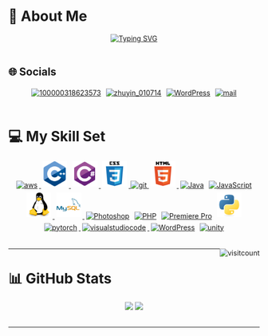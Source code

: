 <!-- ### Hi there 👋 -->
# 💫 About Me

<div align = "center">
<a href="https://git.io/typing-svg"><img src="https://readme-typing-svg.demolab.com?font=Fira+Code&pause=1000&color=FAA356&width=435&lines=Hi!+I'm+Kuo%2CChih-En+from+Taiwan.;+My+nickname+is+GuoZhuyin.;I+am+studying+at+Asia+University." alt="Typing SVG"></a>
</div>
<br/>

## 🌐 Socials

<div align = "center">
<a href="https://fb.com/100000318623573" target="blank"><img src="https://raw.githubusercontent.com/rahuldkjain/github-profile-readme-generator/master/src/images/icons/Social/facebook.svg" alt="100000318623573" height="40" width="40" style="margin: 3px"/></a>
<a href="https://instagram.com/zhuyin_010714" target="blank"><img src="https://raw.githubusercontent.com/rahuldkjain/github-profile-readme-generator/master/src/images/icons/Social/instagram.svg" alt="zhuyin_010714" height="40" width="40" style="margin: 3px"/></a>
<a href="http://zhuyin.epizy.com/" target="_blank"><img  src="https://profilinator.rishav.dev/skills-assets/wordpress.png" alt="WordPress" height="40" style="margin: 3px"/></a>
<a href="mailto:zhuyin124.work@aol.com"><img src="https://www.svgrepo.com/show/513836/mail.svg" alt="mail" height="40" style="margin: 3px"/></a>

</div>
<br/>

# 💻 My Skill Set

<div align="center">
<a href="https://aws.amazon.com" target="_blank" rel="noreferrer"> <img src="https://skillicons.dev/icons?i=aws" alt="aws" height="50" style="margin: 3px"/> </a>
<a href="https://www.w3schools.com/cpp/" target="_blank" rel="noreferrer"> <img src="https://raw.githubusercontent.com/devicons/devicon/master/icons/cplusplus/cplusplus-original.svg" alt="cplusplus" height="50" style="margin: 3px"/> </a>
<a href="https://www.w3schools.com/cs/" target="_blank" rel="noreferrer"> <img src="https://raw.githubusercontent.com/devicons/devicon/master/icons/csharp/csharp-original.svg" alt="csharp" height="50" style="margin: 3px"/> </a>
<a href="https://www.w3schools.com/css/" target="_blank" rel="noreferrer"> <img src="https://raw.githubusercontent.com/devicons/devicon/master/icons/css3/css3-original-wordmark.svg" alt="css3" height="50" style="margin: 3px"/> </a>
<a href="https://git-scm.com/" target="_blank" rel="noreferrer"> <img src="https://www.vectorlogo.zone/logos/git-scm/git-scm-icon.svg" alt="git" height="50"/> </a>
<a href="https://www.w3.org/html/" target="_blank" rel="noreferrer"> <img src="https://raw.githubusercontent.com/devicons/devicon/master/icons/html5/html5-original-wordmark.svg" alt="html5" height="50" style="margin: 3px"/> </a>
<a href="https://www.java.com" target="_blank"><img style="margin: 3px" src="https://cdn.jsdelivr.net/gh/devicons/devicon/icons/java/java-original.svg" alt="Java" height="50" /></a>
<a href="https://www.javascript.com/" target="_blank"><img style="margin: 3px" src="https://skillicons.dev/icons?i=js" alt="JavaScript" height="50" /></a>
<a href="https://www.linux.org/" target="_blank" rel="noreferrer"> <img src="https://raw.githubusercontent.com/devicons/devicon/master/icons/linux/linux-original.svg" alt="linux" height="50" style="margin: 3px"/> </a>
<a href="https://www.mysql.com/" target="_blank" rel="noreferrer"> <img src="https://raw.githubusercontent.com/devicons/devicon/master/icons/mysql/mysql-original-wordmark.svg" alt="mysql" height="50" style="margin: 3px"/> </a>
<a href="https://www.adobe.com/products/photoshop.html" target="_blank"><img style="margin: 3px" src="https://skillicons.dev/icons?i=ps" alt="Photoshop" height="50" /></a>
<a href="https://www.php.net/" target="_blank"><img style="margin: 3px" src="https://profilinator.rishav.dev/skills-assets/php-original.svg" alt="PHP" height="50" /></a>  
<a href="https://www.adobe.com/products/premiere.html" target="_blank"><img style="margin: 3px" src="https://skillicons.dev/icons?i=pr" alt="Premiere Pro" height="50" /></a>  
<a href="https://www.python.org" target="_blank" rel="noreferrer"> <img src="https://raw.githubusercontent.com/devicons/devicon/master/icons/python/python-original.svg" alt="python" height="50" style="margin: 3px"/> </a>
<a href="https://pytorch.org/" target="_blank" rel="noreferrer"> <img src="https://www.vectorlogo.zone/logos/pytorch/pytorch-icon.svg" alt="pytorch" height="50" style="margin: 3px"/> </a>
<a href="https://code.visualstudio.com/" target="_blank" rel="noreferrer"> <img src="https://cdn.jsdelivr.net/gh/devicons/devicon/icons/vscode/vscode-original.svg" alt="visualstudiocode" height="50" style="margin: 3px"/> </a>
<a href="https://wordpress.com/" target="_blank"><img style="margin: 3px" src="https://cdn.jsdelivr.net/gh/devicons/devicon/icons/wordpress/wordpress-original.svg" alt="WordPress" height="50" /></a>
<a href="https://unity.com/" target="_blank" rel="noreferrer"> <img src="https://cdn.jsdelivr.net/gh/devicons/devicon/icons/unity/unity-original.svg" alt="unity" height="50" style="margin: 3px"/> </a>
</div>
<br/>

<div align="center">
<img align="right" alt="visitcount" src="https://visitcount.itsvg.in/api?id=GuoZhuyin&icon=0&color=2">

---
</div>

# 📊 GitHub Stats

<div align="center">
<img src="https://github-readme-stats.vercel.app/api?username=GuoZhuyin&theme=github_dark&hide_border=true&include_all_commits=true&count_private=true&show_icons=true" height="200">
<img src="https://github-readme-stats.vercel.app/api/top-langs/?username=GuoZhuyin&theme=github_dark&hide_border=true&include_all_commits=true&count_private=true&layout=donut" height="200">
<div align="center">
<br/>

---

<!-- Proudly created with GPRM ( https://gprm.itsvg.in ) -->
<!--
**GuoZhuyin/GuoZhuyin** is a ✨ _special_ ✨ repository because its `README.md` (this file) appears on your GitHub profile.

Here are some ideas to get you started:

- 🔭 I’m currently working on ...
- 🌱 I’m currently learning ...
- 👯 I’m looking to collaborate on ...
- 🤔 I’m looking for help with ...
- 💬 Ask me about ...
- 📫 How to reach me: ...
- 😄 Pronouns: ...
- ⚡ Fun fact: ...
-->
